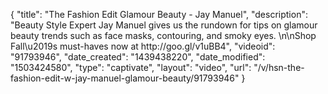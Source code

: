 {
    "title": "The Fashion Edit Glamour Beauty - Jay Manuel",
    "description": "Beauty Style Expert Jay Manuel gives us the rundown for tips on glamour beauty trends such as face masks, contouring, and smoky eyes. \n\nShop Fall\u2019s must-haves now at http:\/\/goo.gl\/v1uBB4",
    "videoid": "91793946",
    "date_created": "1439438220",
    "date_modified": "1503424580",
    "type": "captivate",
    "layout": "video",
    "url": "\/v\/hsn-the-fashion-edit-w-jay-manuel-glamour-beauty\/91793946"
}